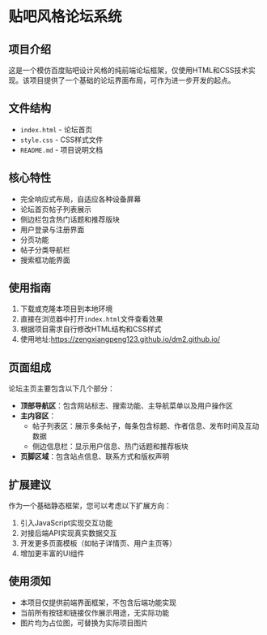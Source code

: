 # 贴吧风格论坛系统

## 项目介绍

这是一个模仿百度贴吧设计风格的纯前端论坛框架，仅使用HTML和CSS技术实现。该项目提供了一个基础的论坛界面布局，可作为进一步开发的起点。

## 文件结构

- `index.html` - 论坛首页
- `style.css` - CSS样式文件
- `README.md` - 项目说明文档

## 核心特性

- 完全响应式布局，自适应各种设备屏幕
- 论坛首页帖子列表展示
- 侧边栏包含热门话题和推荐版块
- 用户登录与注册界面
- 分页功能
- 帖子分类导航栏
- 搜索框功能界面

## 使用指南

1. 下载或克隆本项目到本地环境
2. 直接在浏览器中打开`index.html`文件查看效果
3. 根据项目需求自行修改HTML结构和CSS样式
4. 使用地址:https://zengxiangpeng123.github.io/dm2.github.io/

## 页面组成

论坛主页主要包含以下几个部分：

- **顶部导航区**：包含网站标志、搜索功能、主导航菜单以及用户操作区
- **主内容区**：
  - 帖子列表区：展示多条帖子，每条包含标题、作者信息、发布时间及互动数据
  - 侧边信息栏：显示用户信息、热门话题和推荐板块
- **页脚区域**：包含站点信息、联系方式和版权声明

## 扩展建议

作为一个基础静态框架，您可以考虑以下扩展方向：

1. 引入JavaScript实现交互功能
2. 对接后端API实现真实数据交互
3. 开发更多页面模板（如帖子详情页、用户主页等）
4. 增加更丰富的UI组件

## 使用须知

- 本项目仅提供前端界面框架，不包含后端功能实现
- 当前所有按钮和链接仅作展示用途，无实际功能
- 图片均为占位图，可替换为实际项目图片 
